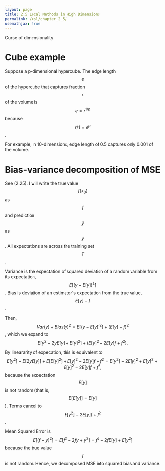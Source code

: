 ```yaml
---
layout: page
title: 2.5 Local Methods in High Dimensions
permalink: /esl/chapter_2_5/
usemathjax: true
---
```


Curse of dimensionality

# Cube example

Suppose a p-dimensional hypercube. The edge length $$e$$ of the hypercube that captures fraction $$r$$ of the volume is $$e = r^{1/p}$$ because $$r / 1 = e^p$$. 

For example, in 10-dimensions, edge length of 0.5 captures only 0.001 of the volume.

# Bias-variance decomposition of MSE

See (2.25). I will write the true value $$f(x_0)$$ as $$f$$ and prediction $$\hat{y}$$ as $$y$$. All expectations are across the training set $$T$$.

Variance is the expectation of squared deviation of a random variable from its expectation, $$E [(y - E[y])^2]$$. Bias is deviation of an estimator's expectation from the true value, $$E[y] - f$$.

Then, $$Var(y) + Bias(y)^2 = E [(y - E[y])^2] + (E[y] - f)^2$$, which we expand to $$E[y^2 - 2 y E[y] + E[y]^2] + (E[y]^2 - 2 E[y]f + f^2).$$

By lineararity of expecation, this is equivalent to $$E[y^2] - E[2 y E[y]] + E[E[y]^2] + E[y]^2 - 2 E[y]f + f^2 
= E[y^2] - 2 E[y]^2 + E[y]^2 + E[y]^2 - 2 E[y]f + f^2,$$ because the expectation $$E[y]$$ is not random (that is, $$E[E[y]] = E[y]$$). Terms cancel to $$E[y^2] - 2 E[y]f + f^2$$.

Mean Squared Error is $$E[(f - y)^2] = E[f^2 - 2fy + y^2] = f^2 - 2fE[y] + E[y^2]$$ because the true value $$f$$ is not random. Hence, we decomposed MSE into squared bias and variance.
